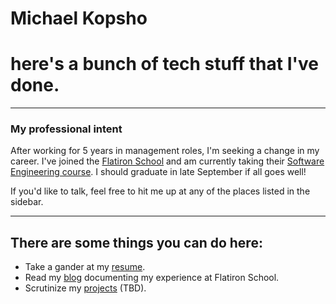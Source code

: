 # Michael Kopsho
# here's a bunch of tech stuff that I've done.

* * *

### My professional intent
After working for 5 years in management roles, I'm seeking a change in my career. I've joined the [Flatiron School](https://flatironschool.com) and am currently taking their [Software Engineering course](https://flatironschool.com/career-courses/coding-bootcamp/atlanta#curriculum). I should graduate in late September if all goes well!

If you'd like to talk, feel free to hit me up at any of the places listed in the sidebar.

* * *

## There are some things you can do here:
* Take a gander at my [resume](./resume.html).
* Read my [blog](./blog/flatiron-blog.html) documenting my experience at Flatiron School.
* Scrutinize my [projects](./projects.html) (TBD).
